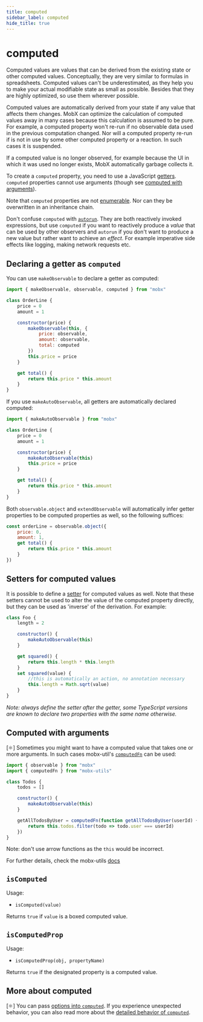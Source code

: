 ```yaml
---
title: computed
sidebar_label: computed
hide_title: true
---
```


# computed

Computed values are values that can be derived from the existing state or other computed values.
Conceptually, they are very similar to formulas in spreadsheets.
Computed values can't be underestimated, as they help you to make your actual modifiable state as small as possible.
Besides that they are highly optimized, so use them wherever possible.

Computed values are automatically derived from your state if any value that affects them changes.
MobX can optimize the calculation of computed values away in many cases because
this calculation is assumed to be pure.
For example, a computed property won't re-run if no observable data used in the previous computation changed.
Nor will a computed property re-run if is not in use by some other computed property or a reaction. In such cases it is suspended.

If a computed value is no longer observed, for example because the UI in which it was used no longer exists, MobX automatically garbage collects it.

To create a `computed` property, you need to use a JavaScript [getters](https://developer.mozilla.org/en-US/docs/Web/JavaScript/Reference/Functions/get). `computed`
properties cannot use arguments (though see [computed with arguments](computed.md#computed-with-arguments)).

Note that `computed` properties are not [enumerable](https://developer.mozilla.org/en-US/docs/Web/JavaScript/Enumerability_and_ownership_of_properties). Nor can they be overwritten in an inheritance chain.

Don't confuse `computed` with [`autorun`](autorun.md). They are both reactively invoked expressions, but use `computed` if you want to reactively produce a _value_ that can be used by other observers and `autorun` if you don't want to produce a new value but rather want to achieve an _effect_. For example imperative side effects like logging, making network requests etc.

## Declaring a getter as `computed`

You can use `makeObservable` to declare a getter as computed:

```javascript
import { makeObservable, observable, computed } from "mobx"

class OrderLine {
    price = 0
    amount = 1

    constructor(price) {
        makeObservable(this, {
            price: observable,
            amount: observable,
            total: computed
        })
        this.price = price
    }

    get total() {
        return this.price * this.amount
    }
}
```

If you use `makeAutoObservable`, all getters are automatically declared
computed:

```javascript
import { makeAutoObservable } from "mobx"

class OrderLine {
    price = 0
    amount = 1

    constructor(price) {
        makeAutoObservable(this)
        this.price = price
    }

    get total() {
        return this.price * this.amount
    }
}
```

Both `observable.object` and `extendObservable` will automatically infer getter properties to be computed properties as well, so the following suffices:

```javascript
const orderLine = observable.object({
    price: 0,
    amount: 1,
    get total() {
        return this.price * this.amount
    }
})
```

## Setters for computed values

It is possible to define a [setter](https://developer.mozilla.org/en-US/docs/Web/JavaScript/Reference/Functions/set) for computed values as well. Note that these setters cannot be used to alter the value of the computed property directly,
but they can be used as 'inverse' of the derivation. For example:

```javascript
class Foo {
    length = 2

    constructor() {
        makeAutoObservable(this)
    }

    get squared() {
        return this.length * this.length
    }
    set squared(value) {
        //this is automatically an action, no annotation necessary
        this.length = Math.sqrt(value)
    }
}
```

_Note: always define the setter *after* the getter, some TypeScript versions are known to declare two properties with the same name otherwise._

## Computed with arguments

[⚛️] Sometimes you might want to have a computed value that takes one or more arguments. In such cases mobx-util's [`computedFn`](https://github.com/mobxjs/mobx-utils#computedfn) can be used:

```javascript
import { observable } from "mobx"
import { computedFn } from "mobx-utils"

class Todos {
    todos = []

    constructor() {
        makeAutoObservable(this)
    }

    getAllTodosByUser = computedFn(function getAllTodosByUser(userId) {
        return this.todos.filter(todo => todo.user === userId)
    })
}
```

Note: don't use arrow functions as the `this` would be incorrect.

For further details, check the mobx-utils [docs](https://github.com/mobxjs/mobx-utils#computedfn)

## `isComputed`

Usage:

-   `isComputed(value)`

Returns `true` if `value` is a boxed computed value.

## `isComputedProp`

Usage:

-   `isComputedProp(obj, propertyName)`

Returns `true` if the designated property is a computed value.

## More about computed

[⚛️] You can pass [options into `computed`](computed-options.md). If you experience
unexpected behavior, you can also read more about the [detailed behavior of `computed`](computed-behavior.md).
